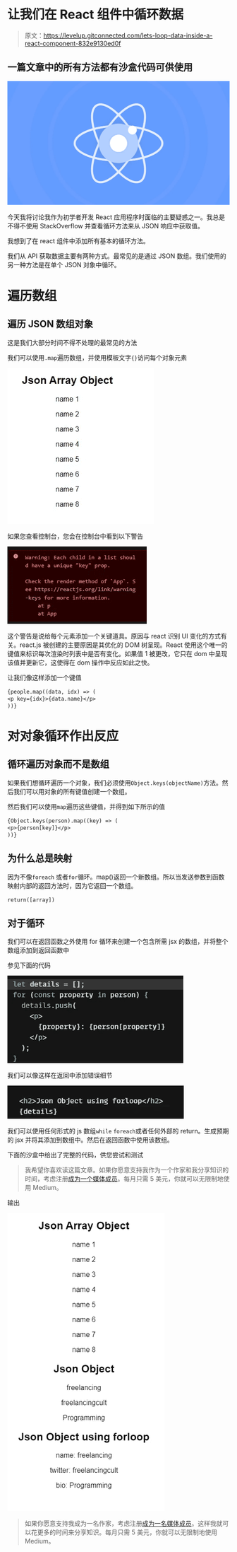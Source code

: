 # 让我们在 React 组件中循环数据

> 原文：<https://levelup.gitconnected.com/lets-loop-data-inside-a-react-component-832e9130ed0f>

## 一篇文章中的所有方法都有沙盒代码可供使用

![](img/5c30785da41c40ade40f0e398c2c126f.png)

今天我将讨论我作为初学者开发 React 应用程序时面临的主要疑惑之一。我总是不得不使用 StackOverflow 并查看循环方法来从 JSON 响应中获取值。

我想到了在 react 组件中添加所有基本的循环方法。

我们从 API 获取数据主要有两种方式。最常见的是通过 JSON 数组。我们使用的另一种方法是在单个 JSON 对象中循环。

# 遍历数组

## 遍历 JSON 数组对象

这是我们大部分时间不得不处理的最常见的方法

我们可以使用`.map`遍历数组，并使用模板文字`{}`访问每个对象元素

![](img/225238752d5c85d470f8bf8f54b7886a.png)

如果您查看控制台，您会在控制台中看到以下警告

![](img/206eb72614e9957b7e5a713115e0076d.png)

这个警告是说给每个元素添加一个关键道具。原因与 react 识别 UI 变化的方式有关。react.js 被创建的主要原因是其优化的 DOM 树呈现。React 使用这个唯一的键值来标识每次渲染时列表中是否有变化。如果值 1 被更改，它只在 dom 中呈现该值并更新它，这使得在 dom 操作中反应如此之快。

让我们像这样添加一个键值

```
{people.map((data, idx) => (
<p key={idx}>{data.name}</p>
))}
```

# 对对象循环作出反应

## 循环遍历对象而不是数组

如果我们想循环遍历一个对象，我们必须使用`Object.keys(objectName)`方法。然后我们可以用对象的所有键值创建一个数组。

然后我们可以使用`map`遍历这些键值，并得到如下所示的值

```
{Object.keys(person).map((key) => (
<p>{person[key]}</p>
))}
```

## 为什么总是映射

因为不像`foreach` 或者`for`循环。map()返回一个新数组。所以当发送参数到函数映射内部的返回方法时，因为它返回一个数组。

```
return([array])
```

## 对于循环

我们可以在返回函数之外使用 for 循环来创建一个包含所需 jsx 的数组，并将整个数组添加到返回函数中

参见下面的代码

![](img/1b256e6457907ea1dcf39ce7ea07508d.png)

我们可以像这样在返回中添加错误细节

![](img/faffbff71f498f74e9293d4cafcd5fa6.png)

我们可以使用任何形式的 js 数组`while` `foreach`或者任何外部的 return。生成预期的 jsx 并将其添加到数组中。然后在返回函数中使用该数组。

下面的沙盒中给出了完整的代码，供您尝试和测试

> 我希望你喜欢读这篇文章。如果你愿意支持我作为一个作家和我分享知识的时间，考虑注册[成为一个媒体成员](https://freelancingcult.medium.com/membership)。每月只需 5 美元，你就可以无限制地使用 Medium。

输出

![](img/fd26064cd0cf22b0164def60111b3868.png)

> 如果你愿意支持我成为一名作家，考虑注册[成为一名媒体成员](https://freelancingcult.medium.com/membership)。这样我就可以花更多的时间来分享知识。每月只需 5 美元，你就可以无限制地使用 Medium。